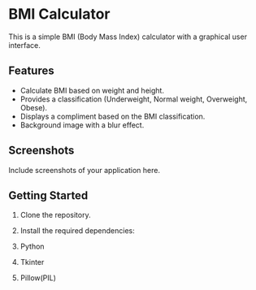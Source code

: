 # BMI Calculator

This is a simple BMI (Body Mass Index) calculator with a graphical user interface. 

## Features

- Calculate BMI based on weight and height.
- Provides a classification (Underweight, Normal weight, Overweight, Obese).
- Displays a compliment based on the BMI classification.
- Background image with a blur effect.

## Screenshots

Include screenshots of your application here.

## Getting Started

1. Clone the repository.
2. Install the required dependencies:

3. Python
4. Tkinter
5. Pillow(PIL)



